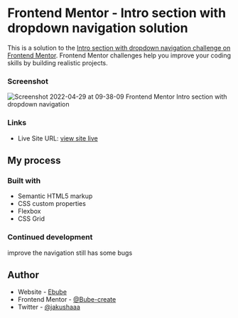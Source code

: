 # Frontend Mentor - Intro section with dropdown navigation solution

This is a solution to the [Intro section with dropdown navigation challenge on Frontend Mentor](https://www.frontendmentor.io/challenges/intro-section-with-dropdown-navigation-ryaPetHE5). Frontend Mentor challenges help you improve your coding skills by building realistic projects.

### Screenshot
![Screenshot 2022-04-29 at 09-38-09 Frontend Mentor Intro section with dropdown navigation](https://user-images.githubusercontent.com/53101939/165912514-d7e1c336-e692-4b6f-8a77-f4d1cbe43e8e.png)

### Links

-   Live Site URL: [view site live](https://frontendmentor-challenges-solution.vercel.app/)

## My process

### Built with

-   Semantic HTML5 markup
-   CSS custom properties
-   Flexbox
-   CSS Grid

### Continued development

improve the navigation still has some bugs

## Author

-   Website - [Ebube](https://personal-website-alpha-azure.vercel.app/)
-   Frontend Mentor - [@Bube-create](https://www.frontendmentor.io/profile/Bube-create)
-   Twitter - [@jakushaaa](https://www.twitter.com/jakushaaa)
